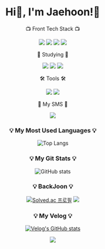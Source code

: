 <h1 align ="center">Hi👋, I'm Jaehoon!🤗</h1>

<p align="center">📺 Front Tech Stack 📺</p>

<div align="center">
  <img src="https://img.shields.io/badge/HTML-E34F26?style=for-the-badge&logo=HTML5&logoColor=white">
  <img src="https://img.shields.io/badge/CSS-1572B6?style=for-the-badge&logo=CSS3&logoColor=white">
  <img src="https://img.shields.io/badge/JAVA_SCRIPT-F7DF1E?style=for-the-badge&logo=JavaScript&logoColor=white">
  <img src="https://img.shields.io/badge/React_Native-61DAFB?style=for-the-badge&logo=react&logoColor=white">
</div>



<p align="center">📙 Studying 📙</p>
<div align="center">
  <img src="https://img.shields.io/badge/REACT-0088CC?style=for-the-badge&logo=react&logoColor=white">
  <img src="https://img.shields.io/badge/TypeScript-3178C6?style=for-the-badge&logo=TypeScript&logoColor=white">
  <img src="https://img.shields.io/badge/Next.js-000000?style=for-the-badge&logo=Next.js&logoColor=white">
</div>

<p align="center">🛠 Tools 🛠</p>
<div align="center">
  <img src="https://img.shields.io/badge/GitHub-181717?style=for-the-badge&logo=GitHub&logoColor=white">
  <img src="https://img.shields.io/badge/Visual Studio Code-007ACC?style=for-the-badge&logo=Visual Studio Code&logoColor=white">
</div>


<p align="center">🌈 My SMS 🌈</p>
<div align="center">
  <a href="https://velog.io/@zenoo97/posts">
    <img src="https://img.shields.io/badge/Velog-20C997?style=for-the-badge&logo=Velog&logoColor=white">
  </a>
</div>

<div align="center">

<h3>💡 My Most Used Languages 💡</h3>

![Top Langs](https://github-readme-stats.vercel.app/api/top-langs/?username=jeno0104&layout=compact&theme=tokyonight)
  
  <h3>💡 My Git Stats 💡</h3>
  
![GitHub stats](https://github-readme-stats.vercel.app/api?username=jeno0104&show_icons=true&theme=radical)


<h3 align="center">💡 BackJoon 💡</h3>

[![Solved.ac
프로필](http://mazassumnida.wtf/api/v2/generate_badge?boj=jeno0104)](https://solved.ac/{handle})
<img src="http://mazandi.herokuapp.com/api?handle=jeno0104&theme=warm"/>

</div>

<div align="center">
  
  <h3 align="center">💡 My Velog 💡</h3>
  
  [![Velog's GitHub stats](https://velog-readme-stats.vercel.app/api?name=zenoo97)](https://github.com/eungyeole/velog-readme-stats)
  
  <a href="https://hits.seeyoufarm.com"><img src="https://hits.seeyoufarm.com/api/count/incr/badge.svg?url=https%3A%2F%2Fgithub.com%2Fjeno0104&count_bg=%2379C83D&title_bg=%23555555&icon=github.svg&icon_color=%23E7E7E7&title=hits&edge_flat=false"/></a>
</div>


<!--
**jeno0104/jeno0104** is a ✨ _special_ ✨ repository because its `README.md` (this file) appears on your GitHub profile.

Here are some ideas to get you started:

- 🔭 I’m currently working on ...
- 🌱 I’m currently learning ...
- 👯 I’m looking to collaborate on ...
- 🤔 I’m looking for help with ...
- 💬 Ask me about ...
- 📫 How to reach me: ...
- 😄 Pronouns: ...
- ⚡ Fun fact: ...
-->
